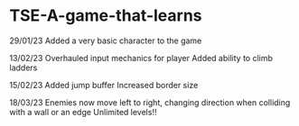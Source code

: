 # TSE-A-game-that-learns

29/01/23
Added a very basic character to the game

13/02/23
Overhauled input mechanics for player
Added ability to climb ladders

15/02/23
Added jump buffer
Increased border size

18/03/23
Enemies now move left to right, changing direction when colliding with a wall or an edge
Unlimited levels!!